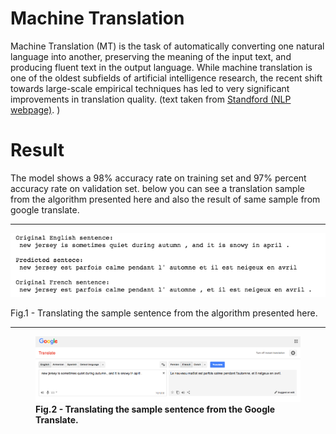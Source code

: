 # Machine Translation
Machine Translation (MT) is the task of automatically converting one natural language into another, preserving the meaning of the input text, and producing fluent text in the output language. While machine translation is one of the oldest subfields of artificial intelligence research, the recent shift towards large-scale empirical techniques has led to very significant improvements in translation quality. (text taken from <a href = "https://nlp.stanford.edu/projects/mt.shtml">Standford (NLP webpage)</a>. )

# Result
The model shows a 98% accuracy rate on training set and 97% percent accuracy rate on validation set. below you can see a translation sample from the algorithm presented here and also the result of same sample from google translate.

<hr>

<img src = "./images/result.png">
<div style="font-size: 14px;"> <p style="font-size: 14px;"> Fig.1 - Translating the sample sentence from the algorithm presented here. </p> </div>


<hr>

<figure>
  <img src = "./images/google_translate_result.png">
  <figcaption> <b>Fig.2 - Translating the sample sentence from the Google Translate.</b> </figcaption>
</figure>
